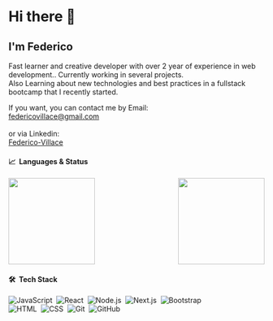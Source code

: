 # Hi there 👋

<!--
**Federico-Villace/Federico-Villace** is a ✨ _special_ ✨ repository because its `README.md` (this file) appears on your GitHub profile.

Here are some ideas to get you started:

- 🔭 I’m currently working on ...
- 🌱 I’m currently learning ...
- 👯 I’m looking to collaborate on ...
- 🤔 I’m looking for help with ...
- 💬 Ask me about ...
- 📫 How to reach me: ...
- 😄 Pronouns: ...
- ⚡ Fun fact: ...
-->
## I'm Federico

Fast learner and creative developer with over 2 year of experience in web development.. Currently working in several projects.
<br />
  Also Learning about new technologies and best practices in a fullstack bootcamp that I recently started. 


If you want, you can contact me by Email:</br> <a href="mailto:federicovillace@gmail.com">federicovillace@gmail.com</a> <br></br>or via Linkedin: </br><a href="https://www.linkedin.com/in/federico-villace/">Federico-Villace</a>


#### 📈 &nbsp;Languages & Status 
<p>
<img height="170px" src="https://github-readme-stats-sigma-five.vercel.app/api/top-langs/?username=Federico-Villace&exclude_repo=,free-for-dev&layout=compact&langs_count=6&theme=radical">
  
  <img height="170px" align="right" src="https://github-readme-stats-sigma-five.vercel.app/api?username=Federico-Villace&sshow_icons=true&theme=radical&count_private=true">
</p>


 

#### 🛠 &nbsp;Tech Stack
![JavaScript](https://img.shields.io/badge/-JavaScript-05122A?style=flat&logo=javascript)&nbsp;
![React](https://img.shields.io/badge/-React-05122A?style=flat&logo=react)&nbsp;
![Node.js](https://img.shields.io/badge/-Node.js-05122A?style=flat&logo=node.js)&nbsp;
![Next.js](https://img.shields.io/badge/-NextJs-05122A?style=flat&logo=Next.Js)&nbsp;
![Bootstrap](https://img.shields.io/badge/-Bootstrap-05122A?style=flat&logo=bootstrap&logoColor=563D7C)\
![HTML](https://img.shields.io/badge/-HTML-05122A?style=flat&logo=HTML5)&nbsp;
![CSS](https://img.shields.io/badge/-CSS-05122A?style=flat&logo=CSS3&logoColor=1572B6)&nbsp;
![Git](https://img.shields.io/badge/-Git-05122A?style=flat&logo=git)&nbsp;
![GitHub](https://img.shields.io/badge/-GitHub-05122A?style=flat&logo=github)&nbsp;


  






